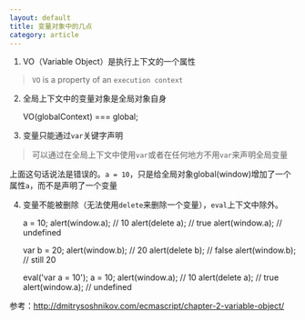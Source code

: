 ```yaml
---
layout: default
title: 变量对象中的几点
category: article
---
```


1. VO（Variable Object）是执行上下文的一个属性

>    `VO` is a property of an `execution context`

2. 全局上下文中的变量对象是全局对象自身

    VO(globalContext) === global;

3. 变量只能通过`var`关键字声明

>   可以通过在全局上下文中使用`var`或者在任何地方不用`var`来声明全局变量

上面这句话说法是错误的。`a = 10`，只是给全局对象global(window)增加了一个属性`a`，而不是声明了一个变量

4. 变量不能被删除（无法使用`delete`来删除一个变量），`eval`上下文中除外。

    a = 10;
    alert(window.a); // 10
    alert(delete a); // true
    alert(window.a); // undefined
     
    var b = 20;
    alert(window.b); // 20
    alert(delete b); // false
    alert(window.b); // still 20

    eval('var a = 10');
    a = 10;
    alert(window.a); // 10
    alert(delete a); // true
    alert(window.a); // undefined
    
参考：<http://dmitrysoshnikov.com/ecmascript/chapter-2-variable-object/>
